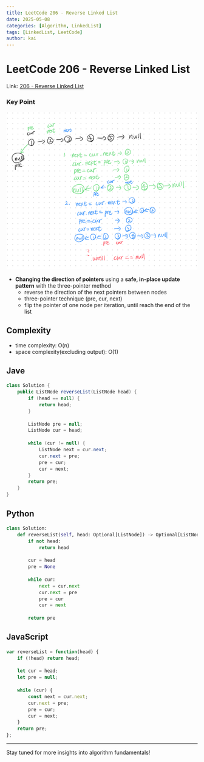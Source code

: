 ```yaml
---
title: LeetCode 206 - Reverse Linked List
date: 2025-05-08
categories: [Algorithm, LinkedList]
tags: [LinkedList, LeetCode]
author: kai
---
```


# LeetCode 206 - Reverse Linked List

Link: [206 - Reverse Linked List](https://leetcode.com/problems/reverse-linked-list/description/)

### Key Point
![Reverse Linked List](/assets/img/posts/Algorithm/LinkedList/LC206.png)

- **Changing the direction of pointers** using a **safe, in-place update pattern** with the three-pointer method
    - reverse the direction of the next pointers between nodes
    - three-pointer technique (pre, cur, next)
    - flip the pointer of one node per iteration, until reach the end of the list

## Complexity
- time complexity:  O(n)
- space complexity(excluding output): O(1)


## Jave
```java
class Solution {
    public ListNode reverseList(ListNode head) {
        if (head == null) {
            return head;
        }

        ListNode pre = null;
        ListNode cur = head;

        while (cur != null) {
            ListNode next = cur.next;
            cur.next = pre;
            pre = cur;
            cur = next;
        }
        return pre;
    }
}
```


## Python

```python
class Solution:
    def reverseList(self, head: Optional[ListNode]) -> Optional[ListNode]:
        if not head:
            return head

        cur = head
        pre = None

        while cur:
            next = cur.next
            cur.next = pre
            pre = cur
            cur = next
        
        return pre
```

## JavaScript

```javascript
var reverseList = function(head) {
    if (!head) return head;

    let cur = head;
    let pre = null;

    while (cur) {
        const next = cur.next;
        cur.next = pre;
        pre = cur;
        cur = next;
    }
    return pre;
};
```








---

Stay tuned for more insights into algorithm fundamentals!